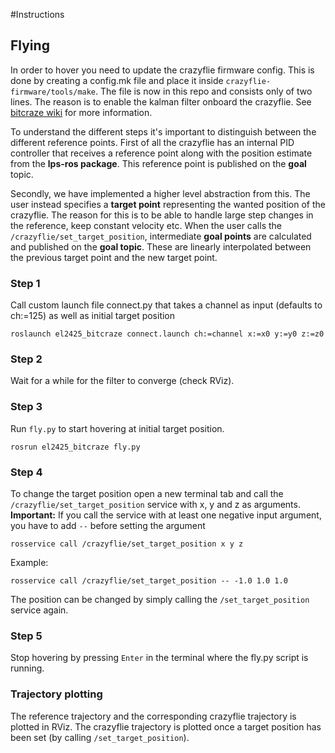 #Instructions
## Flying
In order to hover you need to update the crazyflie firmware config. This is done by creating a config.mk file and place it inside `crazyflie-firmware/tools/make`. The file is now in this repo and consists only of two lines. The reason is to enable the kalman filter onboard the crazyflie. See [bitcraze wiki](https://wiki.bitcraze.io/doc:lps:index) for more information.

To understand the different steps it's important to distinguish between the different reference points.
First of all the crazyflie has an internal PID controller that receives a reference point along with the position estimate from the **lps-ros package**. This reference point is published on the **goal** topic. 

Secondly, we have implemented a higher level abstraction from this. The user instead specifies a **target point** representing the wanted position of the crazyflie. The reason for this is to be able to handle large step changes in the reference, keep constant velocity etc. When the user calls the `/crazyflie/set_target_position`, intermediate **goal points** are calculated and published on the **goal topic**. These are linearly interpolated between the previous target point and the new target point.

### Step 1

Call custom launch file connect.py that takes a channel as input (defaults to ch:=125) as well as initial target position

```
roslaunch el2425_bitcraze connect.launch ch:=channel x:=x0 y:=y0 z:=z0
```

### Step 2

Wait for a while for the filter to converge (check RViz).

### Step 3

Run `fly.py` to start hovering at initial target position.

```
rosrun el2425_bitcraze fly.py
```

### Step 4

To change the target position open a new terminal tab and call the `/crazyflie/set_target_position` service with x, y and z as arguments. **Important:** If you call the service with at least one negative input argument, you have to add ` -- ` before setting the argument
```
rosservice call /crazyflie/set_target_position x y z
```

Example:
```
rosservice call /crazyflie/set_target_position -- -1.0 1.0 1.0
```
The position can be changed by simply calling the `/set_target_position` service again.

### Step 5

Stop hovering by pressing `Enter` in the terminal where the fly.py script is running.

### Trajectory plotting
The reference trajectory and the corresponding crazyflie trajectory is plotted in RViz. The crazyflie trajectory is plotted once a target position has been set (by calling `/set_target_position`).
